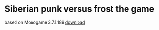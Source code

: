 # Siberian punk versus frost the game
 based on Monogame 3.7.1.189 
 [download]([https://link-url-here.org](https://vitalysokoloff.itch.io/siberian-punk-versus-frost))

